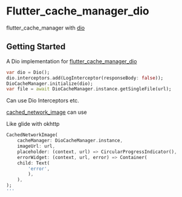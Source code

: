 # Flutter_cache_manager_dio

flutter_cache_manager with [dio](https://pub.dev/packages/dio)

## Getting Started

A Dio implementation for [flutter_cache_manager_dio](https://pub.dev/packages/flutter_cache_manager_dio_proxy)

```dart
var dio = Dio();
dio.interceptors.add(LogInterceptor(responseBody: false));
DioCacheManager.initialize(dio);
var file = await DioCacheManager.instance.getSingleFile(url);
```
Can use Dio Interceptors etc.

[cached_network_image](https://pub.dev/packages/cached_network_image) can use

Like glide with okhttp
```dart
CachedNetworkImage(
    cacheManager: DioCacheManager.instance,
    imageUrl: url,
    placeholder: (context, url) => CircularProgressIndicator(),
    errorWidget: (context, url, error) => Container(
    child: Text(
        'error',
        ),
    ),
);
'''
